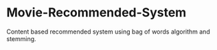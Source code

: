 # Movie-Recommended-System
Content based recommended system using bag of words algorithm and stemming.
